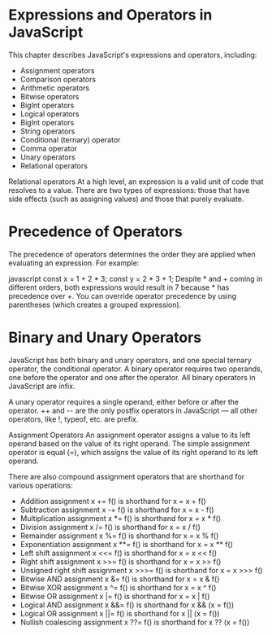 # Expressions and Operators in JavaScript
This chapter describes JavaScript's expressions and operators, including:

 * Assignment operators
 * Comparison operators
 * Arithmetic operators
 * Bitwise operators
 * BigInt operators
 * Logical operators
 * BigInt operators
 * String operators
 * Conditional (ternary) operator
 * Comma operator
 * Unary operators
 * Relational operators





Relational operators
At a high level, an expression is a valid unit of code that resolves to a value. There are two types of expressions: those that have side effects (such as assigning values) and those that purely evaluate.

# Precedence of Operators
The precedence of operators determines the order they are applied when evaluating an expression. For example:

javascript
const x = 1 + 2 * 3;
const y = 2 * 3 + 1;
Despite * and + coming in different orders, both expressions would result in 7 because * has precedence over +. You can override operator precedence by using parentheses (which creates a grouped expression).

# Binary and Unary Operators
JavaScript has both binary and unary operators, and one special ternary operator, the conditional operator. A binary operator requires two operands, one before the operator and one after the operator. All binary operators in JavaScript are infix.

A unary operator requires a single operand, either before or after the operator. ++ and -- are the only postfix operators in JavaScript — all other operators, like !, typeof, etc. are prefix.

Assignment Operators
An assignment operator assigns a value to its left operand based on the value of its right operand. The simple assignment operator is equal (=), which assigns the value of its right operand to its left operand.

There are also compound assignment operators that are shorthand for various operations:

* Addition assignment x += f() is shorthand for x = x + f()
* Subtraction assignment x -= f() is shorthand for x = x - f()
* Multiplication assignment x *= f() is shorthand for x = x * f()
* Division assignment x /= f() is shorthand for x = x / f()
* Remainder assignment x %= f() is shorthand for x = x % f()
* Exponentiation assignment x **= f() is shorthand for x = x ** f()
* Left shift assignment x <<= f() is shorthand for x = x << f()
* Right shift assignment x >>= f() is shorthand for x = x >> f()
* Unsigned right shift assignment x >>>= f() is shorthand for x = x >>> f()
* Bitwise AND assignment x &= f() is shorthand for x = x & f()
* Bitwise XOR assignment x ^= f() is shorthand for x = x ^ f()
* Bitwise OR assignment x |= f() is shorthand for x = x | f()
* Logical AND assignment x &&= f() is shorthand for x && (x = f())
* Logical OR assignment x ||= f() is shorthand for x || (x = f())
* Nullish coalescing assignment x ??= f() is shorthand for x ?? (x = f())
